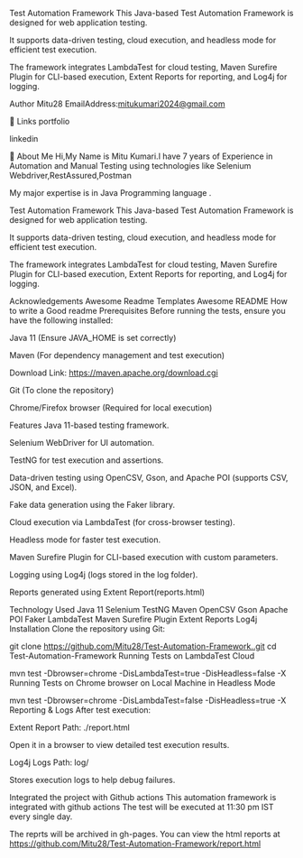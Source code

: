 Test Automation Framework
This Java-based Test Automation Framework is designed for web application testing.

It supports data-driven testing, cloud execution, and headless mode for efficient test execution.

The framework integrates LambdaTest for cloud testing, Maven Surefire Plugin for CLI-based execution, Extent Reports for reporting, and Log4j for logging.

Author
Mitu28
EmailAddress:mitukumari2024@gmail.com

🔗 Links
portfolio

linkedin

🚀 About Me
Hi,My Name is Mitu Kumari.I have 7 years of Experience in Automation and Manual Testing using technologies like Selenium Webdriver,RestAssured,Postman

My major expertise is in Java Programming language .

Test Automation Framework
This Java-based Test Automation Framework is designed for web application testing.

It supports data-driven testing, cloud execution, and headless mode for efficient test execution.

The framework integrates LambdaTest for cloud testing, Maven Surefire Plugin for CLI-based execution, Extent Reports for reporting, and Log4j for logging.

Acknowledgements
Awesome Readme Templates
Awesome README
How to write a Good readme
Prerequisites
Before running the tests, ensure you have the following installed:

Java 11 (Ensure JAVA_HOME is set correctly)

Maven (For dependency management and test execution)

Download Link: https://maven.apache.org/download.cgi

Git (To clone the repository)

Chrome/Firefox browser (Required for local execution)

Features
Java 11-based testing framework.

Selenium WebDriver for UI automation.

TestNG for test execution and assertions.

Data-driven testing using OpenCSV, Gson, and Apache POI (supports CSV, JSON, and Excel).

Fake data generation using the Faker library.

Cloud execution via LambdaTest (for cross-browser testing).

Headless mode for faster test execution.

Maven Surefire Plugin for CLI-based execution with custom parameters.

Logging using Log4j (logs stored in the log folder).

Reports generated using Extent Report(reports.html)

Technology Used
Java 11
Selenium
TestNG
Maven
OpenCSV
Gson
Apache POI
Faker
LambdaTest
Maven Surefire Plugin
Extent Reports
Log4j
Installation
Clone the repository using Git:

 git clone https://github.com/Mitu28/Test-Automation-Framework..git
 cd Test-Automation-Framework
 Running Tests on LambdaTest Cloud

mvn  test -Dbrowser=chrome -DisLambdaTest=true -DisHeadless=false -X
Running Tests on Chrome browser on Local Machine in Headless Mode

mvn  test -Dbrowser=chrome -DisLambdaTest=false -DisHeadless=true -X
Reporting & Logs
After test execution:

Extent Report Path: ./report.html

Open it in a browser to view detailed test execution results.

Log4j Logs
Path: log/

Stores execution logs to help debug failures.

Integrated the project with Github actions
This automation framework is integrated with github actions The test will be executed at 11:30 pm IST every single day.

The reprts will be archived in gh-pages. You can view the html reports at https://github.com/Mitu28/Test-Automation-Framework/report.html

